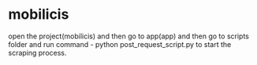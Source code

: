 # mobilicis

open the project(mobilicis) and then go to app(app) and then go to scripts folder and run command - python post_request_script.py to start the scraping process.

